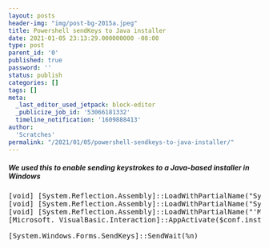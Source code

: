 ```yaml
---
layout: posts
header-img: "img/post-bg-2015a.jpeg"
title: Powershell sendKeys to Java installer
date: 2021-01-05 23:13:29.000000000 -08:00
type: post
parent_id: '0'
published: true
password: ''
status: publish
categories: []
tags: []
meta:
  _last_editor_used_jetpack: block-editor
  _publicize_job_id: '53066181332'
  timeline_notification: '1609888413'
author:
  'Scratches'
permalink: "/2021/01/05/powershell-sendkeys-to-java-installer/"
---
```

##### We used this to enable sending keystrokes to a Java-based installer in Windows
<pre>
[void] [System.Reflection.Assembly]::LoadWithPartialName("System.Drawing")
[void] [System.Reflection.Assembly]::LoadWithPartialName("System.Windows.Forms")
[void] [System.Reflection.Assembly]::LoadWithPartialName("'Microsoft.VisualBasic")
[Microsoft. VisualBasic.Interaction]::AppActivate($conf.installerMainTitle)

[System.Windows.Forms.SendKeys]::SendWait(%n)
</pre>
